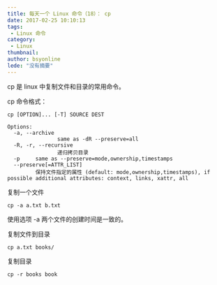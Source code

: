 ```yaml
---
title: 每天一个 Linux 命令（18）： cp
date: 2017-02-25 10:10:13
tags:
 - Linux 命令
category: 
 - Linux
thumbnail: 
author: bsyonline
lede: "没有摘要"
---
```


cp 是 linux 中复制文件和目录的常用命令。

<!-- more -->

cp 命令格式：

```
cp [OPTION]... [-T] SOURCE DEST

Options:
  -a, --archive
                same as -dR --preserve=all
  -R, -r, --recursive
                递归拷贝目录
  -p     same as --preserve=mode,ownership,timestamps
  --preserve[=ATTR_LIST]
         保持文件指定的属性 (default: mode,ownership,timestamps), if possible additional attributes: context, links, xattr, all
```

复制一个文件

```
cp -a a.txt b.txt
```
使用选项 -a 两个文件的创建时间是一致的。

复制文件到目录

```
cp a.txt books/
```

复制目录

```
cp -r books book
```
